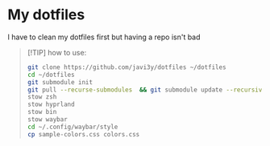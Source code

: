 # My dotfiles 
I have to clean my dotfiles first but having a repo isn't bad

>[!TIP] how to use:
>```bash
>git clone https://github.com/javi3y/dotfiles ~/dotfiles
>cd ~/dotfiles
>git submodule init
>git pull --recurse-submodules  && git submodule update --recursive
>stow zsh
>stow hyprland
>stow bin
>stow waybar
>cd ~/.config/waybar/style
>cp sample-colors.css colors.css
>```
